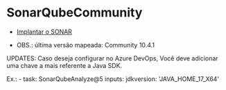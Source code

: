 # SonarQubeCommunity

- [Implantar o SONAR](https://portal.azure.com/#create/Microsoft.Template/uri/https%3A%2F%2Fraw.githubusercontent.com%2Fthomazbandeira%2FSonarQubeCommunity10%2Fmain%2FSonarAzureDeploy.json)



- OBS.: última versão mapeada: Community 10.4.1

UPDATES: Caso deseja configurar no Azure DevOps, Você deve adicionar uma chave a mais referente a Java SDK.

Ex.: 
        - task: SonarQubeAnalyze@5
          inputs:
            jdkversion: 'JAVA_HOME_17_X64'
